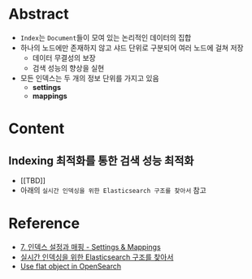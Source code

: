 # Abstract
- `Index`는 `Document`들이 모여 있는 논리적인 데이터의 집합
- 하나의 노드에만 존재하지 않고 샤드 단위로 구분되어 여러 노드에 걸쳐 저장
	- 데이터 무결성의 보장
	- 검색 성능의 향상을 실현
- 모든 인덱스는 두 개의 정보 단위를 가지고 있음
	- **settings**
	- **mappings**
# Content
## Indexing 최적화를 통한 검색 성능 최적화
- [[TBD]]
- 아래의 `실시간 인덱싱을 위한 Elasticsearch 구조를 찾아서` 참고
# Reference
- [7. 인덱스 설정과 매핑 - Settings &  Mappings](https://esbook.kimjmin.net/07-settings-and-mappings)
- [실시간 인덱싱을 위한 Elasticsearch 구조를 찾아서](https://techblog.woowahan.com/7425/)
- [Use flat object in OpenSearch](https://opensearch.org/blog/flat-object/)